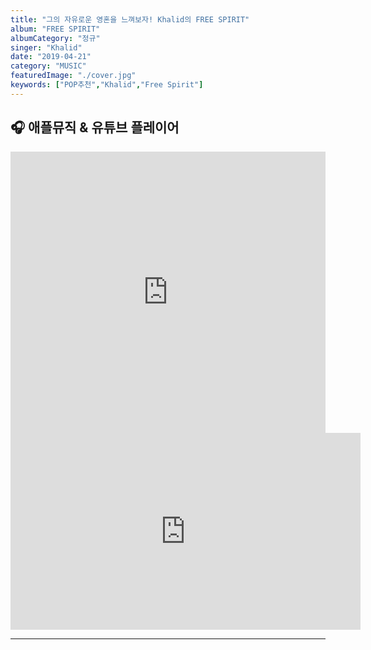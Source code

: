 ```yaml
---
title: "그의 자유로운 영혼을 느껴보자! Khalid의 FREE SPIRIT"
album: "FREE SPIRIT"
albumCategory: "정규"
singer: "Khalid"
date: "2019-04-21"
category: "MUSIC"
featuredImage: "./cover.jpg"
keywords: ["POP추천","Khalid","Free Spirit"]
---
```


## 🎧 애플뮤직 & 유튜브 플레이어

<iframe allow="autoplay *; encrypted-media *;" frameborder="0" height="450" style="width:100%;max-width:900px;overflow:hidden;background:transparent;" sandbox="allow-forms allow-popups allow-same-origin allow-scripts allow-storage-access-by-user-activation allow-top-navigation-by-user-activation" src="https://embed.music.apple.com/us/album/free-spirit/1455151397?app=music"></iframe>

<iframe width="560" height="315" src="https://www.youtube.com/embed/videoseries?list=OLAK5uy_m8NVy-6HVgRJ4e9gErhkY8LD0CRS1ORw8" frameborder="0" allow="accelerometer; autoplay; encrypted-media; gyroscope; picture-in-picture" allowfullscreen></iframe>

<br>

- - -